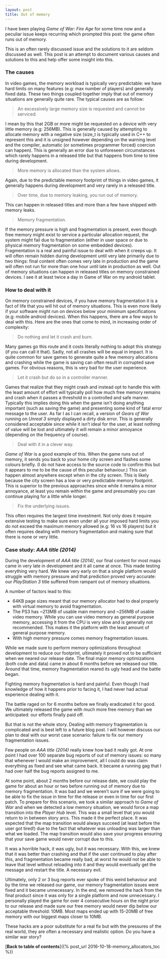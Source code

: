 ```yaml
---
layout: post
title: Out of memory
---
```

I have been playing *Game of War: Fire Age* for some time now and a peculiar issue keeps recurring which prompted this post: the game often runs out of memory.

This is an often rarely discussed issue and the solutions to it are seldom discussed as well. This post is an attempt to document various causes and solutions to this and help offer some insight into this.

### The causes

In video games, the memory workload is typically very predictable: we have hard limits on many features (e.g: max number of players) and generally fixed data. These two things coupled together imply that out of memory situations are generally quite rare. The typical causes are as follow:

> An excessively large memory size is requested and cannot be serviced.

I mean by this that 2GB or more might be requested on a device with very little memory (e.g: 256MB). This is generally caused by attempting to allocate memory with a negative size (size_t is typically used in C++ to represent this and it is unsigned however depending on the warning level and the compiler, automatic (or sometimes programmer forced) coercion can happen). This is generally an error due to unforeseen circumstances which rarely happens in a released title but that happens from time to time during development.

> More memory is allocated than the system allows.

Again, due to the predictable memory footprint of things in video games, it generally happens during development and very rarely in a released title.

> Over time, due to memory leaking, you run out of memory.

This can happen in released titles and more than a few have shipped with memory leaks.

> Memory fragmentation.

If the memory pressure is high and fragmentation is present, even though free memory might exist to service a particular allocation request, the system might fail due to fragmentation (either in user space or due to physical memory fragmentation on some embedded devices). Fragmentation is a real and painful issue to deal with when it creeps up. It will often remain hidden during development until very late primarily due to two things: final content often comes very late in production and the game will often not run for more than one hour until late in production as well. Out of memory situations can happen in released titles on memory constrained devices. I see it at least twice a day in Game of War on my android tablet.

### How to deal with it

On memory constrained devices, if you have memory fragmentation it is a fact of life that you will hit out of memory situations. This is even more likely if your software might run on devices below your minimum specifications (e.g: mobile android devices). When this happens, there are a few ways to deal with this. Here are the ones that come to mind, in increasing order of complexity:

> Do nothing and let it crash and burn.

Many games go this route and it costs literally nothing to adopt this strategy (if you can call it that). Sadly, not all crashes will be equal in impact. It is quite common for save games to generate quite a few memory allocations and crashing while the game is saving can often result in corrupted save games. For obvious reasons, this is very bad for the user experience.

> Let it crash but do so in a controller manner.

Games that realize that they might crash and instead opt to handle this with the least amount of effort will typically poll how much free memory remains and crash when it passes a threshold in a controlled and safe manner. Typically this implies doing this when the game isn’t doing anything important (such as saving the game) and presenting some kind of fatal error message to the user. As far I as I can recall, a version of *Gears of War* running on *Unreal 3* simply displayed a dirty disk error. This is generally considered acceptable since while it isn’t ideal for the user, at least nothing of value will be lost and ultimately it will remain a minor annoyance (depending on the frequency of course).

> Deal with it in a clever way.

*Game of War* is a good example of this. When the game runs out of memory, it sends you back to your home city screen and flashes some colours briefly. (I do not have access to the source code to confirm this but it appears to me to be the cause of this peculiar behaviour.) This can happen almost anywhere except when in the city screen. This is likely because the city screen has a low or very predictable memory footprint. This is superior to the previous approaches since while it remains a minor annoyance, at least you remain within the game and presumably you can continue playing for a little while longer.

> Fix the underlying issues.

This often requires the largest time investment. Not only does it require extensive testing to make sure even under all your imposed hard limits you do not exceed the maximum memory allowed (e.g: 16 vs 16 players) but it often requires dealing with memory fragmentation and making sure that there is none or very little.

### Case study: *AAA title (2014)*

During the development of *AAA title (2014)*, our final content for most maps came in very late in development and it all came at once. This made testing everything very hard. We knew very early on that a single platform would struggle with memory pressure and that prediction proved very accurate: our *PlayStation 3* title suffered from rampant out of memory situations.

A number of factors lead to this:

* 64KB page sizes meant that our memory allocator had to deal properly with virtual memory to avoid fragmentation.
* The PS3 has ~213MB of usable main memory and ~256MB of usable video memory. While you can use video memory as general purpose memory, accessing it from the CPU is very slow and is generally not recommended. This makes it the platform with the least amount of general purpose memory.
* With high memory pressure comes memory fragmentation issues.

While we made sure to perform memory optimizations throughout development to reduce our footprint, ultimately it proved not to be sufficient when we neared our release date. The final major memory optimizations (both code and data) came in about 6 months before we released our title. Around that time, memory fragmentation reared its ugly head and the battle began.

Fighting memory fragmentation is hard and painful. Even though I had knowledge of how it happens prior to facing it, I had never had actual experience dealing with it.

The battle raged on for 6 months before we finally eradicated it for good. We ultimately released the game with much more free memory than we anticipated: our efforts finally paid off.

But that is not the whole story. Dealing with memory fragmentation is complicated and is best left to a future blog post. I will however discuss our plan to deal with our worst case scenario: failure to fix our memory fragmentation issues.

Few people on *AAA title (2014)* really knew how bad it really got. At one point I had over 100 separate bug reports of out of memory issues: so many that whenever I would make an improvement, all I could do was claim everything as fixed and see what came back. It became a running gag that I had over half the bug reports assigned to me.

At some point, about 2 months before our release date, we could play the game for about an hour or two before running out of memory due to memory fragmentation. It was bad and we weren’t sure if we were going to be able to fix the issue in time for the release or even in time for our first patch. To prepare for this scenario, we took a similar approach to *Game of War* and when we detected a low memory situation, we would force a map transition into the *Player Hub* level. This was a small level that you would return to in between story arcs. This made it the perfect place. It was expected that the map transition would always succeed (at least before the user got tired!) due to the fact that whatever was unloading was larger than what we loaded. The map transition would also save your progress ensuring that your save game would never corrupt due to this.

It was a horrible hack, it was ugly, but it was necessary. With this, we knew that it was better than crashing and that if the user continued to play after this, and fragmentation became really bad, at worst he would not be able to leave that level without reloading into it and they would eventually get the message and restart the title. A necessary evil.

Ultimately, only 2 or 3 bug reports ever spoke of this weird behaviour and by the time we released our game, our memory fragmentation issues were fixed and it became unnecessary. In the end, we removed the hack from the final product since it was only for a single platform and now unnecessary. I personally played the game for over 4 consecutive hours on the night prior to our release and made sure our free memory would never dip below our acceptable threshold: 10MB. Most maps ended up with 15-20MB of free memory with our biggest maps closer to 10MB.

These hacks are a poor substitute for a real fix but with the pressures of the real world, they are often a necessary and realistic option. Do you have a similar war story?

[**Back to table of contents**]({% post_url 2016-10-18-memory_allocators_toc %})

